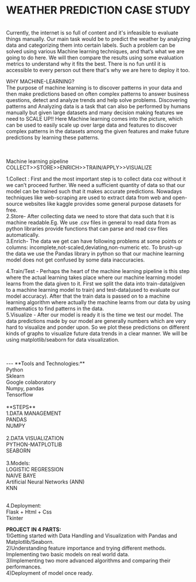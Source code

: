# WEATHER PREDICTION CASE STUDY
<br>
Currently, the internet is so full of content and it's infeasible to evaluate things manually. Our main task would be to predict the weather by analyzing data and categorizing them into certain labels. Such a problem can be solved using various Machine learning techniques, and that’s what we are going to do here. We will then compare the results using some evaluation metrics to understand why it fits the best. There is no fun until it is accessible to every person out there that's why we are here to deploy it too.
<br>

WHY MACHINE-LEARNING?
<br>
The purpose of machine learning is to discover patterns in your data and then make predictions based on often complex patterns to answer business questions, detect and analyze trends and help solve problems.
Discovering patterns and Analyzing data is a task that can also be performed by humans manually but given large datasets and many decision making features we need to SCALE UP!!
Here Machine learning comes into the picture, which can be used to easily scale up over large data and features to discover complex patterns in the datasets among the given features and make future predictions by learning these patterns.

<br>
<br>
Machine learning pipeline<br>
COLLECT>>STORE>>ENRICH>>TRAIN/APPLY>>VISUALIZE
<br>

1.Collect : 
First and the most important step is to collect data coz without it we can’t proceed further. We need a sufficient  quantity of  data so that our model can be trained such that it makes accurate predictions. Nowadays techniques like web-scraping are used to extract data from web and open-source websites like kaggle provides some general purpose datasets for free.
<br>
2.Store- 
After collecting data we need to store that data such that it is machine readable.Eg. We use .csv files in general to read data from as python libraries provide functions that can parse and read csv files automatically.
<br>
3.Enrich- 
The data we get can have following problems at some points or columns: incomplete,not-scaled,deviating,non-numeric etc.  To brush-up the data we use the Pandas library in python so that our machine learning model does not get confused by some data inaccuracies.

4.Train/Test - Perhaps the heart of the machine learning pipeline is this step where the actual learning takes place where our machine learning model learns from the data given to it. First we split the data into train-data(given to a machine learning model to train) and test-data(used to evaluate our model accuracy). After that the train data is passed on to a machine learning algorithm where actually the machine learns from our data by using mathematics to find patterns in the data.
<br>
5.Visualize - After our model is ready it is the time we test our model. The data predictions made by our model are generally numbers which are very hard to visualize and ponder upon. So we plot these predictions on different kinds of graphs to visualize future data trends in a clear manner. We will be using matplotlib/seaborn for data visualization.
  
<br>
<br>
---
**Tools and Technologies:**<br>
Python<br>
Sklearn<br>
Google colaboratory<br>
Numpy, pandas<br>
Tensorflow
<br><br>
**STEPS** <br>
1.DATA MANAGEMENT<br>
  PANDAS<br> 
  NUMPY<br>
<br>
2.DATA VISUALIZATION<br>
 PYTHON-MATPLOTLIB<br>
 SEABORN<br>
<br>
3.Models: <br>
  LOGISTIC REGRESSION<br>
  NAIVE BAYE<br>
  Artificial Neural Networks (ANN)<br>
  KNN<br>
 
 <br>
 
4.Deployment:<br>
 Flask + Html + Css<br>
 Tkinter<br>

**PROJECT IN 4 PARTS:**
<br>
1)Getting started with Data Handling and Visualization with Pandas and Matplotlib/Seaborn.
<br>
2)Understanding feature importance and trying different methods. Implementing two basic models on real world data.
<br>
3)Implementing two more advanced algorithms and comparing their performances.<br>
4)Deployment of model once ready.

